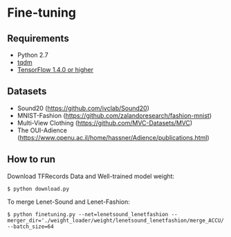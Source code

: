 # Fine-tuning
## Requirements
- Python 2.7
- [tqdm](https://github.com/tqdm/tqdm)
- [TensorFlow 1.4.0 or higher](https://github.com/tensorflow/tensorflow)

## Datasets
- Sound20 (https://github.com/ivclab/Sound20)
- MNIST-Fashion (https://github.com/zalandoresearch/fashion-mnist)
- Multi-View Clothing (https://github.com/MVC-Datasets/MVC)
- The OUI-Adience (https://www.openu.ac.il/home/hassner/Adience/publications.html)

## How to run
Download TFRecords Data and Well-trained model weight:

    
    $ python download.py
    

To merge Lenet-Sound and Lenet-Fashion:
    
    $ python finetuning.py --net=lenetsound_lenetfashion --merger_dir='./weight_loader/weight/lenetsound_lenetfashion/merge_ACCU/' --batch_size=64
    
    

